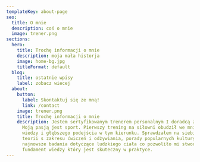 ```yaml
---
templateKey: about-page
seo:
  title: O mnie
  description: coś o mnie
  image: trener.png
sections:
  hero:
    title: Trochę informacji o mnie
    description: moja mała historja
    image: home-bg.jpg
    titleFormat: default
  blog:
    title: ostatnie wpisy
    label: zobacz wiecej
  about:
    button:
      label: Skontaktuj się ze mną!
      link: /contact
    image: trener.png
    title: Trochę informacji o mnie
    description: Jestem sertyfikowanym trenerem personalnym I doradcą żywieniowym.
      Moją pasją jest sport. Pierwszy trening na siłowni obudził we mnie głód
      wiedzy i głębszego podejścia w tym kierunku. Sprawdzałem na siebie wiele
      teorii s zakresu ćwiczeń i odżywiania, porady popularnych kulturystów,
      najnowsze badania dotyczące ludzkiego ciała co pozwoliło mi stworzyć
      fundament wiedzy który jest skuteczny w praktyce.
---
```

